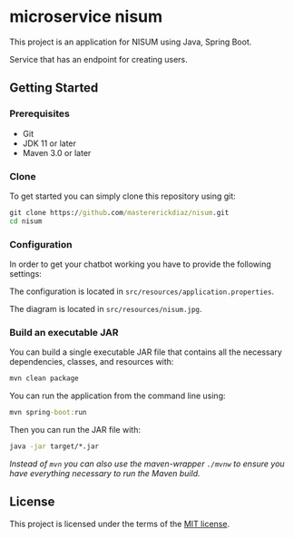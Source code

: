 # microservice nisum

This project is an application for NISUM using Java, Spring Boot.

Service that has an endpoint for creating users.

## Getting Started

### Prerequisites

* Git
* JDK 11 or later
* Maven 3.0 or later

### Clone

To get started you can simply clone this repository using git:

``` cmd
git clone https://github.com/mastererickdiaz/nisum.git
cd nisum
```

### Configuration

In order to get your chatbot working you have to provide the following settings:

The configuration is located in `src/resources/application.properties`.

The diagram is located in `src/resources/nisum.jpg`.

### Build an executable JAR

You can build a single executable JAR file that contains all the necessary dependencies, classes, and resources with:

```cmd
mvn clean package
```

You can run the application from the command line using:

```cmd
mvn spring-boot:run
```

Then you can run the JAR file with:

```cmd
java -jar target/*.jar
```

*Instead of `mvn` you can also use the maven-wrapper `./mvnw` to ensure you have everything necessary to run the Maven build.*

## License

This project is licensed under the terms of the [MIT license](LICENSE).
